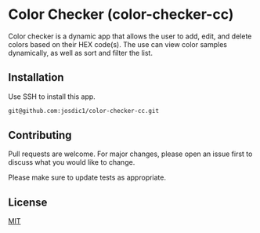# Color Checker (color-checker-cc)

Color checker is a dynamic app that allows the user to add, edit, and delete colors based on their HEX code(s). The use can view color samples dynamically, as well as sort and filter the list.
## Installation

Use SSH to install this app.

```bash
git@github.com:josdic1/color-checker-cc.git
```


## Contributing

Pull requests are welcome. For major changes, please open an issue first
to discuss what you would like to change.

Please make sure to update tests as appropriate.

## License

[MIT](https://choosealicense.com/licenses/mit/)
